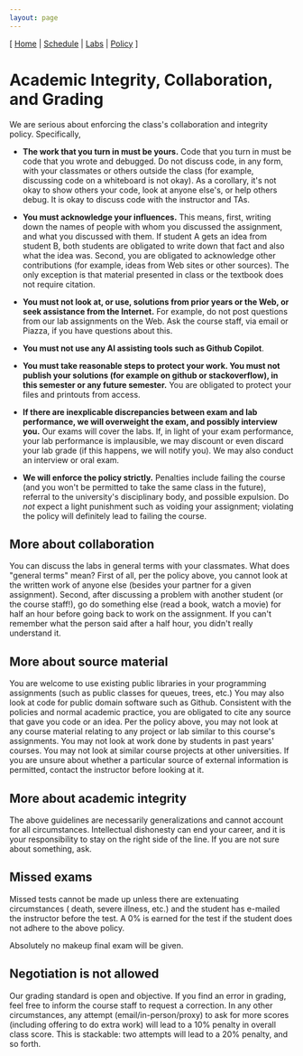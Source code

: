 ```yaml
---
layout: page
---
```


[
[Home](./index.html) | 
[Schedule](./schedule.html) |
[Labs](./labs.html) |
[Policy](./policy.html)
]

# Academic Integrity, Collaboration, and Grading

We are serious about enforcing the class's collaboration and integrity policy.
Specifically,

* **The work that you turn in must be yours.** Code that you turn in must be code that
you wrote and debugged. Do not discuss code, in any form, with your classmates
or others outside the class (for example, discussing code on a whiteboard is not
okay). As a corollary, it's not okay to show others your code, look at anyone
else's, or help others debug. It is okay to discuss code with the instructor and
TAs. 

* **You must acknowledge your influences.** This means, first, writing down the
names of people with whom you discussed the assignment, and what you discussed
with them. If student A gets an idea from student B, both students are obligated
to write down that fact and also what the idea was. Second, you are obligated to
acknowledge other contributions (for example, ideas from Web sites or other
sources). The only exception is that material presented in class or the textbook
does not require citation. 

* **You must not look at, or use, solutions from prior years or the Web, or seek
assistance from the Internet.** For example, do not post questions from our lab
assignments on the Web. Ask the course staff, via email or Piazza, if you have
questions about this. 

* **You must not use any AI assisting tools such as Github Copilot**. 

* **You must take reasonable steps to protect your work. You must not publish
your solutions (for example on github or stackoverflow), in this semester or any
future semester.** You are obligated to protect your files and printouts from
access. 

* **If there are inexplicable discrepancies between exam and lab performance, we
will overweight the exam, and possibly interview you.** Our exams will cover the
labs. If, in light of your exam performance, your lab performance is
implausible, we may discount or even discard your lab grade (if this happens, we
will notify you). We may also conduct an interview or oral exam. 

* **We will enforce the policy strictly.** Penalties include failing the course
(and you won't be permitted to take the same class in the future), referral to
the university's disciplinary body, and possible expulsion. Do *not* expect a
light punishment such as voiding your assignment; violating the policy will
definitely lead to failing the course.

## More about collaboration
You can discuss the labs in general terms with your classmates. What does
"general terms" mean? First of all, per the policy above, you cannot look at the
written work of anyone else (besides your partner for a given assignment).
Second, after discussing a problem with another student (or the course staff!),
go do something else (read a book, watch a movie) for half an hour before going
back to work on the assignment. If you can't remember what the person said after
a half hour, you didn't really understand it. 

## More about source material 
You are welcome to use existing public libraries in your programming assignments
(such as public classes for queues, trees, etc.) You may also look at code for
public domain software such as Github. Consistent with the policies and normal
academic practice, you are obligated to cite any source that gave you code or an
idea. Per the policy above, you may not look at any course material relating to
any project or lab similar to this course's assignments. You may not look at
work done by students in past years' courses. You may not look at similar course
projects at other universities. If you are unsure about whether a particular
source of external information is permitted, contact the instructor before
looking at it.

## More about academic integrity

The above guidelines are necessarily generalizations and cannot account for all
circumstances. Intellectual dishonesty can end your career, and it is your
responsibility to stay on the right side of the line. If you are not sure about
something, ask.

## Missed exams

Missed tests cannot be made up unless there are extenuating circumstances (
death, severe illness, etc.) and the student has e-mailed the instructor before 
the test. A 0% is earned for the test if the student does not adhere to the 
above policy.

Absolutely no makeup final exam will be given.

## Negotiation is not allowed
Our grading standard is open and objective. If you find an error in grading,
feel free to inform the course staff to request a correction. In any other
circumstances, any attempt (email/in-person/proxy) to ask for more scores
(including offering to do extra work) will lead to a 10% penalty in overall
class score. This is stackable: two attempts will lead to a 20% penalty, and so
forth.

